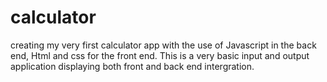 # calculator
creating my very first calculator app with the use of Javascript in the back end, Html and css for the front end. This is a very basic input and output application displaying both front and back end intergration.
[](assets/screenshot.png)
